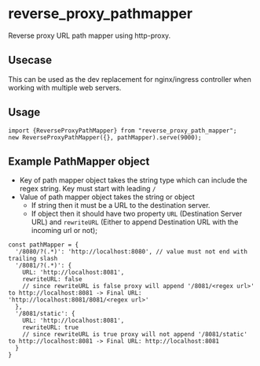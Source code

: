 # reverse_proxy_pathmapper

Reverse proxy URL path mapper using http-proxy.

## Usecase

This can be used as the dev replacement for nginx/ingress controller when working with multiple web servers.

## Usage

```TS
import {ReverseProxyPathMapper} from "reverse_proxy_path_mapper";
new ReverseProxyPathMapper({}, pathMapper).serve(9000);
```

## Example PathMapper object

- Key of path mapper object takes the string type which can include the regex string. Key must start with leading `/`
- Value of path mapper object takes the string or object
  - If string then it must be a URL to the destination server.
  - If object then it should have two property `URL` (Destination Server URL) and `rewriteURL` (Either to append Destination URL with the incoming url or not);

```TS
const pathMapper = {
  '/8080/?(.*)': 'http://localhost:8080', // value must not end with trailing slash
  '/8081/?(.*)': {
    URL: 'http://localhost:8081',
    rewriteURL: false
    // since rewriteURL is false proxy will append '/8081/<regex url>' to http://localhost:8081 -> Final URL: 'http://localhost:8081/8081/<regex url>'
  },
  '/8081/static': {
    URL: 'http://localhost:8081',
    rewriteURL: true
    // since rewriteURL is true proxy will not append '/8081/static' to http://localhost:8081 -> Final URL: http://localhost:8081
  }
}
```
